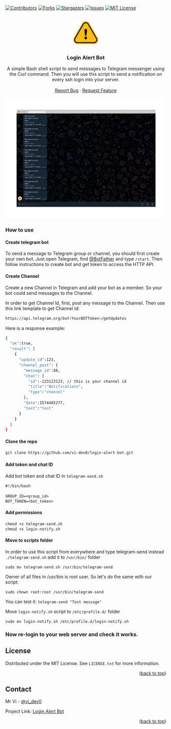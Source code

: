 <!-- Improved compatibility of back to top link: See: https://github.com/othneildrew/Best-README-Template/pull/73 -->
<a name="readme-top"></a>
<!--
*** Thanks for checking out the Best-README-Template. If you have a suggestion
*** that would make this better, please fork the repo and create a pull request
*** or simply open an issue with the tag "enhancement".
*** Don't forget to give the project a star!
*** Thanks again! Now go create something AMAZING! :D
-->



<!-- PROJECT SHIELDS -->
<!--
*** I'm using markdown "reference style" links for readability.
*** Reference links are enclosed in brackets [ ] instead of parentheses ( ).
*** See the bottom of this document for the declaration of the reference variables
*** for contributors-url, forks-url, etc. This is an optional, concise syntax you may use.
*** https://www.markdownguide.org/basic-syntax/#reference-style-links
-->
[![Contributors][contributors-shield]][contributors-url]
[![Forks][forks-shield]][forks-url]
[![Stargazers][stars-shield]][stars-url]
[![Issues][issues-shield]][issues-url]
[![MIT License][license-shield]][license-url]



<!-- PROJECT LOGO -->
<br />
<div align="center">
  <a href="https://github.com/othneildrew/Best-README-Template">
    <img src="images/logo.png" alt="Logo" width="80" height="80">
  </a>

  <h3 align="center">Login Alert Bot</h3>

  <p align="center">
    A simple Bash shell script to send messages to Telegram messenger using the Curl command. Then you will use this script to send a notification on every ssh login into your server.
    <br />
    <br />
    <a href="https://github.com/vi-dev0/login-alert-bot/issues/new?assignees=&labels=bug&template=bug-report---.md">Report Bug</a>
    ·
    <a href="https://github.com/vi-dev0/login-alert-bot/issues/new?assignees=&labels=enhancement&template=feature-request---.md">Request Feature</a>
  </p>
</div>

[![Product Name Screen Shot][product-screenshot]](https://example.com)

### How to use

#### Create telegram bot
To send a message to Telegram group or channel, you should first create your own bot. Just open Telegram, find [@BotFather](https://t.me/botfather) and type ```/start```. Then follow instructions to create bot and get token to access the HTTP API.

#### Create Channel
Create a new Channel in Telegram and add your bot as a member. So your bot could send messages to the Channel.

In order to get Channel Id, first, post any message to the Channel. Then use this link template to get Channel Id:

```sh
https://api.telegram.org/bot<YourBOTToken>/getUpdates
```
Here is a response example:

```sh
{
  "ok":true,
  "result": [
    {
      "update_id":123,
      "channel_post": {
        "message_id":48,
        "chat": {
          "id":-123123123, // this is your channel id
          "title":"Notifications",
          "type":"channel"
        },
        "date":1574485277,
        "text":"test"
      }
    }
  ]
}
```
#### Clone the repo

```sh
git clone https://github.com/vi-dev0/login-alert-bot.git
```

#### Add token and chat ID

Add bot token and chat ID in ```telegram-send.sh```

```
#!/bin/bash
    
GROUP_ID=<group_id>
BOT_TOKEN=<bot_token>
```

#### Add permissions
```
chmod +x telegram-send.sh
chmod +x login-notify.sh
```

#### Move to scripts folder

In order to use this script from everywhere and type telegram-send instead ```./telegram-send.sh``` add it to ```/usr/bin/``` folder
```
sudo mv telegram-send.sh /usr/bin/telegram-send
```
Owner of all files in /usr/bin is root user. So let's do the same with our script:
```
sudo chown root:root /usr/bin/telegram-send
```
You can test it: ```telegram-send "Test message"```


Move ```login-notify.sh``` script to ```/etc/profile.d/``` folder
```
sudo mv login-notify.sh /etc/profile.d/login-notify.sh
```
### Now re-login to your web server and check it works.

<!-- LICENSE -->
## License

Distributed under the MIT License. See `LICENSE.txt` for more information.

<p align="right">(<a href="#readme-top">back to top</a>)</p>



<!-- CONTACT -->
## Contact

Mr Vi - [@vi_dev0](https://twitter.com/vi_dev0)

Project Link: [Login Alert Bot](https://github.com/vi-dev0/login-alert-bot)

<p align="right">(<a href="#readme-top">back to top</a>)</p>


<!-- MARKDOWN LINKS & IMAGES -->
<!-- https://www.markdownguide.org/basic-syntax/#reference-style-links -->
[contributors-shield]: https://img.shields.io/github/contributors/vi-dev0/login-alert-bot.svg?style=for-the-badge
[contributors-url]: https://github.com/vi-dev0/login-alert-bot/graphs/contributors
[forks-shield]: https://img.shields.io/github/forks/vi-dev0/login-alert-bot.svg?style=for-the-badge
[forks-url]: https://github.com/vi-dev0/login-alert-bot/network/members
[stars-shield]: https://img.shields.io/github/stars/vi-dev0/login-alert-bot.svg?style=for-the-badge
[stars-url]: https://github.com/vi-dev0/login-alert-bot/stargazers
[issues-shield]: https://img.shields.io/github/issues/vi-dev0/login-alert-bot.svg?style=for-the-badge
[issues-url]: https://github.com/vi-dev0/login-alert-bot/issues
[license-shield]: https://img.shields.io/github/license/vi-dev0/login-alert-bot.svg?style=for-the-badge
[license-url]: https://github.com/vi-dev0/login-alert-bot/blob/master/LICENSE.txt
[linkedin-shield]: https://img.shields.io/badge/-LinkedIn-black.svg?style=for-the-badge&logo=linkedin&colorB=555
[linkedin-url]: https://www.linkedin.com/company/85617305
[product-screenshot]: images/screenshot.png
